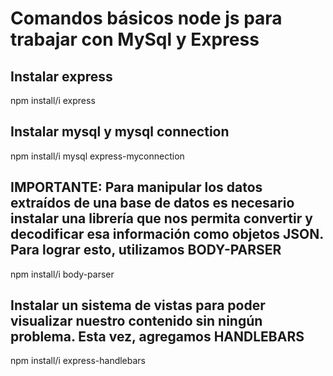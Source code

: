 # Comandos básicos node js para trabajar con MySql y Express

## Instalar express
npm install/i express

## Instalar mysql y mysql connection
npm install/i mysql express-myconnection

## IMPORTANTE: Para manipular los datos extraídos de una base de datos es necesario instalar una librería que nos permita convertir y decodificar esa información como objetos JSON. Para lograr esto, utilizamos BODY-PARSER
npm install/i body-parser

## Instalar un sistema de vistas para poder visualizar nuestro contenido sin ningún problema. Esta vez, agregamos HANDLEBARS
npm install/i express-handlebars